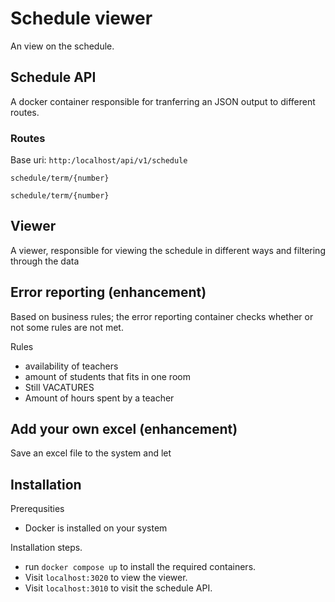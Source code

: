 # Schedule viewer
An view on the schedule.

## Schedule API
A docker container responsible for tranferring an JSON output to different routes.

### Routes
Base uri: `http:/localhost/api/v1/schedule`

`schedule/term/{number}`

`schedule/term/{number}`

## Viewer
A viewer, responsible for viewing the schedule in different ways and filtering through the data

## Error reporting (enhancement)
Based on business rules; the error reporting container checks whether or not some rules are not met.

Rules
- availability of teachers
- amount of students that fits in one room
- Still VACATURES
- Amount of hours spent by a teacher

## Add your own excel (enhancement)
Save an excel file to the system and let

## Installation

Prerequsities
- Docker is installed on your system

Installation steps.
- run `docker compose up` to install the required containers.
- Visit `localhost:3020` to view the viewer.
- Visit `localhost:3010` to visit the schedule API.